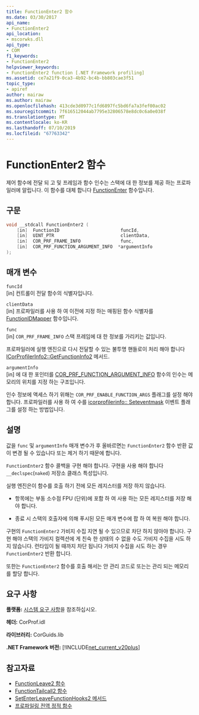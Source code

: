 ```yaml
---
title: FunctionEnter2 함수
ms.date: 03/30/2017
api_name:
- FunctionEnter2
api_location:
- mscorwks.dll
api_type:
- COM
f1_keywords:
- FunctionEnter2
helpviewer_keywords:
- FunctionEnter2 function [.NET Framework profiling]
ms.assetid: ce7a21f9-0ca3-4b92-bc4b-bb803cae3f51
topic_type:
- apiref
author: mairaw
ms.author: mairaw
ms.openlocfilehash: 413cde3d0977c1fd6897fc5bd6fa7a3fef00ac02
ms.sourcegitcommit: 7f616512044ab7795e32806578e8dc0c6a0e038f
ms.translationtype: MT
ms.contentlocale: ko-KR
ms.lasthandoff: 07/10/2019
ms.locfileid: "67763342"
---
```

# <a name="functionenter2-function"></a>FunctionEnter2 함수
제어 함수에 전달 되 고 및 프레임과 함수 인수는 스택에 대 한 정보를 제공 하는 프로파일러에 알립니다. 이 함수를 대체 합니다 [FunctionEnter](../../../../docs/framework/unmanaged-api/profiling/functionenter-function.md) 함수입니다.  
  
## <a name="syntax"></a>구문  
  
```cpp  
void __stdcall FunctionEnter2 (  
    [in]  FunctionID                       funcId,   
    [in]  UINT_PTR                         clientData,   
    [in]  COR_PRF_FRAME_INFO               func,   
    [in]  COR_PRF_FUNCTION_ARGUMENT_INFO  *argumentInfo  
);  
```  
  
## <a name="parameters"></a>매개 변수  
 `funcId`  
 [in] 컨트롤이 전달 함수의 식별자입니다.  
  
 `clientData`  
 [in] 프로파일러를 사용 하 여 이전에 지정 하는 매핑된 함수 식별자를 [FunctionIDMapper](../../../../docs/framework/unmanaged-api/profiling/functionidmapper-function.md) 함수입니다.  
  
 `func`  
 [in] `COR_PRF_FRAME_INFO` 스택 프레임에 대 한 정보를 가리키는 값입니다.  
  
 프로파일러에 실행 엔진으로 다시 전달할 수 있는 불투명 핸들로이 처리 해야 합니다 [ICorProfilerInfo2::GetFunctionInfo2](../../../../docs/framework/unmanaged-api/profiling/icorprofilerinfo2-getfunctioninfo2-method.md) 메서드.  
  
 `argumentInfo`  
 [in] 에 대 한 포인터를 [COR_PRF_FUNCTION_ARGUMENT_INFO](../../../../docs/framework/unmanaged-api/profiling/cor-prf-function-argument-info-structure.md) 함수의 인수는 메모리의 위치를 지정 하는 구조입니다.  
  
 인수 정보에 액세스 하기 위해는 `COR_PRF_ENABLE_FUNCTION_ARGS` 플래그를 설정 해야 합니다. 프로파일러를 사용 하 여 수를 [icorprofilerinfo:: Seteventmask](../../../../docs/framework/unmanaged-api/profiling/icorprofilerinfo-seteventmask-method.md) 이벤트 플래그를 설정 하는 방법입니다.  
  
## <a name="remarks"></a>설명  
 값을 `func` 및 `argumentInfo` 매개 변수가 후 올바르면는 `FunctionEnter2` 함수 반환 값이 변경 될 수 있습니다 또는 제거 하기 때문에 합니다.  
  
 `FunctionEnter2` 함수 콜백을 구현 해야 합니다. 구현을 사용 해야 합니다 `__declspec`(`naked`) 저장소 클래스 특성입니다.  
  
 실행 엔진은이 함수를 호출 하기 전에 모든 레지스터를 저장 하지 않습니다.  
  
- 항목에는 부동 소수점 FPU (단위)에 포함 하 여 사용 하는 모든 레지스터를 저장 해야 합니다.  
  
- 종료 시 스택의 호출자에 의해 푸시된 모든 매개 변수에 팝 하 여 복원 해야 합니다.  
  
 구현의 `FunctionEnter2` 가비지 수집 지연 될 수 있으므로 차단 하지 않아야 합니다. 구현 해야 스택의 가비지 컬렉션에 게 친숙 한 상태의 수 없을 수도 가비지 수집을 시도 하지 않습니다. 런타임이 될 때까지 차단 됩니다 가비지 수집을 시도 하는 경우 `FunctionEnter2` 반환 합니다.  
  
 또한는 `FunctionEnter2` 함수를 호출 해서는 안 관리 코드로 또는는 관리 되는 메모리를 할당 합니다.  
  
## <a name="requirements"></a>요구 사항  
 **플랫폼:** [시스템 요구 사항](../../../../docs/framework/get-started/system-requirements.md)을 참조하십시오.  
  
 **헤더:** CorProf.idl  
  
 **라이브러리:** CorGuids.lib  
  
 **.NET Framework 버전:** [!INCLUDE[net_current_v20plus](../../../../includes/net-current-v20plus-md.md)]  
  
## <a name="see-also"></a>참고자료

- [FunctionLeave2 함수](../../../../docs/framework/unmanaged-api/profiling/functionleave2-function.md)
- [FunctionTailcall2 함수](../../../../docs/framework/unmanaged-api/profiling/functiontailcall2-function.md)
- [SetEnterLeaveFunctionHooks2 메서드](../../../../docs/framework/unmanaged-api/profiling/icorprofilerinfo2-setenterleavefunctionhooks2-method.md)
- [프로파일링 전역 정적 함수](../../../../docs/framework/unmanaged-api/profiling/profiling-global-static-functions.md)
